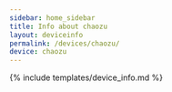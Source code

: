 ```yaml
---
sidebar: home_sidebar
title: Info about chaozu
layout: deviceinfo
permalink: /devices/chaozu/
device: chaozu
---
```

{% include templates/device_info.md %}

